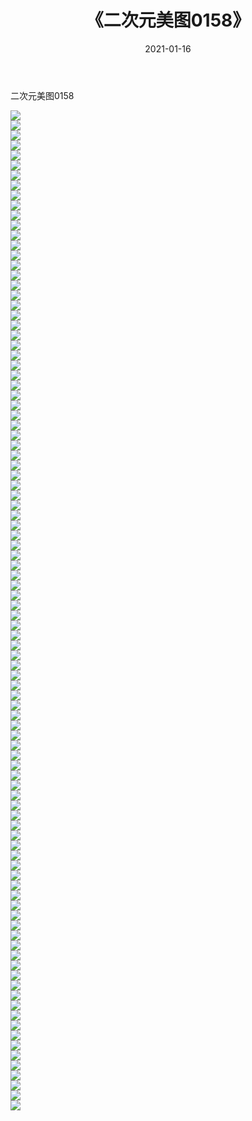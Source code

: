﻿---
layout: post
title:  《二次元美图0158》
date:   2021-01-16
img: http://imgx.orgx.ga/二次元/2021/二次元美图0158/000.jpg
categories: [美女, 清纯, 唯美]
---

二次元美图0158

 ![](http://imgx.orgx.ga/二次元/2021/二次元美图0158/001.jpg) <br>![](http://imgx.orgx.ga/二次元/2021/二次元美图0158/002.jpg) <br>![](http://imgx.orgx.ga/二次元/2021/二次元美图0158/003.jpg) <br>![](http://imgx.orgx.ga/二次元/2021/二次元美图0158/004.jpg) <br>![](http://imgx.orgx.ga/二次元/2021/二次元美图0158/005.jpg) <br>![](http://imgx.orgx.ga/二次元/2021/二次元美图0158/006.jpg) <br>![](http://imgx.orgx.ga/二次元/2021/二次元美图0158/007.jpg) <br>![](http://imgx.orgx.ga/二次元/2021/二次元美图0158/008.jpg) <br>![](http://imgx.orgx.ga/二次元/2021/二次元美图0158/009.jpg) <br>![](http://imgx.orgx.ga/二次元/2021/二次元美图0158/010.jpg) <br>![](http://imgx.orgx.ga/二次元/2021/二次元美图0158/011.jpg) <br>![](http://imgx.orgx.ga/二次元/2021/二次元美图0158/012.jpg) <br>![](http://imgx.orgx.ga/二次元/2021/二次元美图0158/013.jpg) <br>![](http://imgx.orgx.ga/二次元/2021/二次元美图0158/014.jpg) <br>![](http://imgx.orgx.ga/二次元/2021/二次元美图0158/015.jpg) <br>![](http://imgx.orgx.ga/二次元/2021/二次元美图0158/016.jpg) <br>![](http://imgx.orgx.ga/二次元/2021/二次元美图0158/017.jpg) <br>![](http://imgx.orgx.ga/二次元/2021/二次元美图0158/018.jpg) <br>![](http://imgx.orgx.ga/二次元/2021/二次元美图0158/019.jpg) <br>![](http://imgx.orgx.ga/二次元/2021/二次元美图0158/020.jpg) <br>![](http://imgx.orgx.ga/二次元/2021/二次元美图0158/021.jpg) <br>![](http://imgx.orgx.ga/二次元/2021/二次元美图0158/022.jpg) <br>![](http://imgx.orgx.ga/二次元/2021/二次元美图0158/023.jpg) <br>![](http://imgx.orgx.ga/二次元/2021/二次元美图0158/024.jpg) <br>![](http://imgx.orgx.ga/二次元/2021/二次元美图0158/025.jpg) <br>![](http://imgx.orgx.ga/二次元/2021/二次元美图0158/026.jpg) <br>![](http://imgx.orgx.ga/二次元/2021/二次元美图0158/027.jpg) <br>![](http://imgx.orgx.ga/二次元/2021/二次元美图0158/028.jpg) <br>![](http://imgx.orgx.ga/二次元/2021/二次元美图0158/029.jpg) <br>![](http://imgx.orgx.ga/二次元/2021/二次元美图0158/030.jpg) <br>![](http://imgx.orgx.ga/二次元/2021/二次元美图0158/031.jpg) <br>![](http://imgx.orgx.ga/二次元/2021/二次元美图0158/032.jpg) <br>![](http://imgx.orgx.ga/二次元/2021/二次元美图0158/033.jpg) <br>![](http://imgx.orgx.ga/二次元/2021/二次元美图0158/034.jpg) <br>![](http://imgx.orgx.ga/二次元/2021/二次元美图0158/035.jpg) <br>![](http://imgx.orgx.ga/二次元/2021/二次元美图0158/036.jpg) <br>![](http://imgx.orgx.ga/二次元/2021/二次元美图0158/037.jpg) <br>![](http://imgx.orgx.ga/二次元/2021/二次元美图0158/038.jpg) <br>![](http://imgx.orgx.ga/二次元/2021/二次元美图0158/039.jpg) <br>![](http://imgx.orgx.ga/二次元/2021/二次元美图0158/040.jpg) <br>![](http://imgx.orgx.ga/二次元/2021/二次元美图0158/041.jpg) <br>![](http://imgx.orgx.ga/二次元/2021/二次元美图0158/042.jpg) <br>![](http://imgx.orgx.ga/二次元/2021/二次元美图0158/043.jpg) <br>![](http://imgx.orgx.ga/二次元/2021/二次元美图0158/044.jpg) <br>![](http://imgx.orgx.ga/二次元/2021/二次元美图0158/045.jpg) <br>![](http://imgx.orgx.ga/二次元/2021/二次元美图0158/046.jpg) <br>![](http://imgx.orgx.ga/二次元/2021/二次元美图0158/047.jpg) <br>![](http://imgx.orgx.ga/二次元/2021/二次元美图0158/048.jpg) <br>![](http://imgx.orgx.ga/二次元/2021/二次元美图0158/049.jpg) <br>![](http://imgx.orgx.ga/二次元/2021/二次元美图0158/050.jpg) <br>![](http://imgx.orgx.ga/二次元/2021/二次元美图0158/051.jpg) <br>![](http://imgx.orgx.ga/二次元/2021/二次元美图0158/052.jpg) <br>![](http://imgx.orgx.ga/二次元/2021/二次元美图0158/053.jpg) <br>![](http://imgx.orgx.ga/二次元/2021/二次元美图0158/054.jpg) <br>![](http://imgx.orgx.ga/二次元/2021/二次元美图0158/055.jpg) <br>![](http://imgx.orgx.ga/二次元/2021/二次元美图0158/056.jpg) <br>![](http://imgx.orgx.ga/二次元/2021/二次元美图0158/057.jpg) <br>![](http://imgx.orgx.ga/二次元/2021/二次元美图0158/058.jpg) <br>![](http://imgx.orgx.ga/二次元/2021/二次元美图0158/059.jpg) <br>![](http://imgx.orgx.ga/二次元/2021/二次元美图0158/060.jpg) <br>![](http://imgx.orgx.ga/二次元/2021/二次元美图0158/061.jpg) <br>![](http://imgx.orgx.ga/二次元/2021/二次元美图0158/062.jpg) <br>![](http://imgx.orgx.ga/二次元/2021/二次元美图0158/063.jpg) <br>![](http://imgx.orgx.ga/二次元/2021/二次元美图0158/064.jpg) <br>![](http://imgx.orgx.ga/二次元/2021/二次元美图0158/065.jpg) <br>![](http://imgx.orgx.ga/二次元/2021/二次元美图0158/066.jpg) <br>![](http://imgx.orgx.ga/二次元/2021/二次元美图0158/067.jpg) <br>![](http://imgx.orgx.ga/二次元/2021/二次元美图0158/068.jpg) <br>![](http://imgx.orgx.ga/二次元/2021/二次元美图0158/069.jpg) <br>![](http://imgx.orgx.ga/二次元/2021/二次元美图0158/070.jpg) <br>![](http://imgx.orgx.ga/二次元/2021/二次元美图0158/071.jpg) <br>![](http://imgx.orgx.ga/二次元/2021/二次元美图0158/072.jpg) <br>![](http://imgx.orgx.ga/二次元/2021/二次元美图0158/073.jpg) <br>![](http://imgx.orgx.ga/二次元/2021/二次元美图0158/074.jpg) <br>![](http://imgx.orgx.ga/二次元/2021/二次元美图0158/075.jpg) <br>![](http://imgx.orgx.ga/二次元/2021/二次元美图0158/076.jpg) <br>![](http://imgx.orgx.ga/二次元/2021/二次元美图0158/077.jpg) <br>![](http://imgx.orgx.ga/二次元/2021/二次元美图0158/078.jpg) <br>![](http://imgx.orgx.ga/二次元/2021/二次元美图0158/079.jpg) <br>![](http://imgx.orgx.ga/二次元/2021/二次元美图0158/080.jpg) <br>![](http://imgx.orgx.ga/二次元/2021/二次元美图0158/081.jpg) <br>![](http://imgx.orgx.ga/二次元/2021/二次元美图0158/082.jpg) <br>![](http://imgx.orgx.ga/二次元/2021/二次元美图0158/083.jpg) <br>![](http://imgx.orgx.ga/二次元/2021/二次元美图0158/084.jpg) <br>![](http://imgx.orgx.ga/二次元/2021/二次元美图0158/085.jpg) <br>![](http://imgx.orgx.ga/二次元/2021/二次元美图0158/086.jpg) <br>![](http://imgx.orgx.ga/二次元/2021/二次元美图0158/087.jpg) <br>![](http://imgx.orgx.ga/二次元/2021/二次元美图0158/088.jpg) <br>![](http://imgx.orgx.ga/二次元/2021/二次元美图0158/089.jpg) <br>![](http://imgx.orgx.ga/二次元/2021/二次元美图0158/090.jpg) <br>![](http://imgx.orgx.ga/二次元/2021/二次元美图0158/091.jpg) <br>![](http://imgx.orgx.ga/二次元/2021/二次元美图0158/092.jpg) <br>![](http://imgx.orgx.ga/二次元/2021/二次元美图0158/093.jpg) <br>![](http://imgx.orgx.ga/二次元/2021/二次元美图0158/094.jpg) <br>![](http://imgx.orgx.ga/二次元/2021/二次元美图0158/095.jpg) <br>![](http://imgx.orgx.ga/二次元/2021/二次元美图0158/096.jpg) <br>![](http://imgx.orgx.ga/二次元/2021/二次元美图0158/097.jpg) <br>![](http://imgx.orgx.ga/二次元/2021/二次元美图0158/098.jpg) <br>![](http://imgx.orgx.ga/二次元/2021/二次元美图0158/099.jpg) <br>![](http://imgx.orgx.ga/二次元/2021/二次元美图0158/100.jpg) <br>